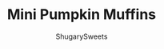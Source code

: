 ---
layout: ../../layouts/MarkdownPostLayout.astro
title: Mini Pumpkin Muffins
author: ShugarySweets
pubDate: 2019-01-15
description: "These Mini Pumpkin Muffins make the perfect fall breakfast! Small bites of pumpkin bliss are dipped in maple glaze and covered in pecans. Pour yourself a cup of coffee and enjoy!"
image_url: https://www.shugarysweets.com/wp-content/uploads/2018/08/mini-pumpkin-muffins-facebook.jpg
tags: ["Muffins","American"]
calories: 77
protein: 1
carbohydrates: 13
fats: 3
fiber: 0
ingredients: ["½ cup unsalted butter, softened","1 cup granulated sugar","½ cup light brown sugar, packed","1 can (15 ounce) pure pumpkin","3 large eggs","2 Tablespoons Pumpkin Spice Coffee Creamer","2 ½ cups all-purpose flour","½ teaspoon baking soda","2 teaspoon baking powder","1 Tablespoon cinnamon","½ teaspoon ground ginger","½ teaspoon nutmeg","½ teaspoon ground cloves","½ teaspoon kosher salt","1 ½ cup powdered sugar","1 teaspoon maple flavoring","¼ cup Pumpkin Spice Coffee Creamer","½ cup pecans, chopped"]
serves: 60
time: "21 minutes"
prepTime: "10 minutes"
instructions: ["In a large mixing bowl, beat butter with sugars until fully blended. Add pumpkin, eggs and Pumpkin Spice Coffee Creamer. Beat until combined.","Add flour, baking soda, baking powder, cinnamon, ginger, nutmeg, cloves and salt. Beat for about 2-3 minutes until fully combined.","Spray a mini-muffin pan with non-stick baking spray. Drop batter by 1-2 Tbsp scoop into muffin pan. Bake in a 350 degree F oven for 11-13 minutes. Remove and cool on wire rack.","In a small bowl, whisk the powdered sugar, maple flavoring and Pumpkin Spice Coffee Creamer together until smooth and well blended.","Dip tops of muffin into glaze, allowing the excess to drip off. Place on wire rack and sprinkle with chopped pecans. Allow muffins to set about 15 minutes. ENJOY."]
nutrition: ["77 calories","13 grams carbohydrates","13 milligrams cholesterol","3 grams fat","0 grams fiber","1 grams protein","1 grams saturated fat","43 milligrams sodium","8 grams sugar","0 grams trans fat","1 grams unsaturated fat"]
---
